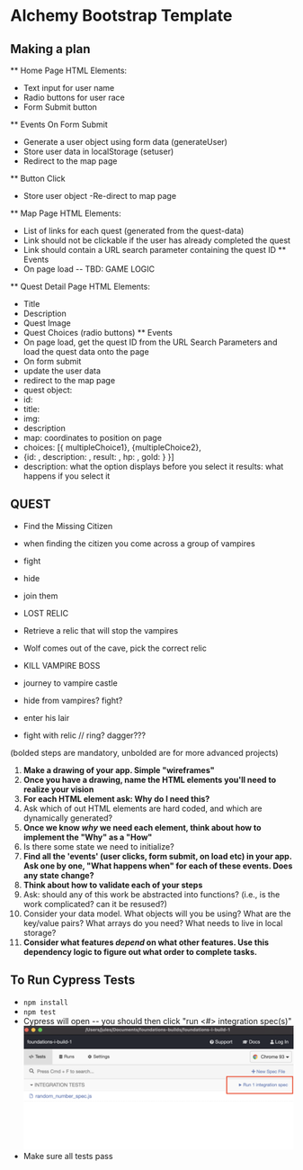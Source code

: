 # Alchemy Bootstrap Template

## Making a plan
** Home Page
HTML Elements:
- Text input for user name
- Radio buttons for user race
- Form Submit button

** Events
On Form Submit
 - Generate a user object using form data (generateUser)
 - Store user data in localStorage (setuser)
 - Redirect to the map page
 
 ** Button Click
 - Store user object
 -Re-direct to map page


** Map Page
HTML Elements:
- List of links for each quest (generated from the quest-data)
 - Link should not be clickable if the user has already completed the quest
 - Link should contain a URL search parameter containing the quest ID
** Events
 - On page load -- TBD: GAME LOGIC

 ** Quest Detail Page
 HTML Elements:
 - Title
 - Description
 - Quest Image
 - Quest Choices (radio buttons)
 ** Events
 - On page load, get the quest ID from the URL Search Parameters and load the quest data onto the page
 - On form submit
 - update the user data
 - redirect to the map page
 - quest object:
 - id:
 - title:
 - img:
 - description
 - map: coordinates to position on page
 - choices: [{ multipleChoice1}, {multipleChoice2}, 
 - {id: , description: , result: , hp: , gold: } }]
 - description: what the option displays before you select it results: what happens if you select it


## QUEST
- Find the Missing Citizen
- when finding the citizen you come across a group of vampires
- fight
- hide
- join them

- LOST RELIC
- Retrieve a relic that will stop the vampires
- Wolf comes out of the cave, pick the correct relic

- KILL VAMPIRE BOSS
- journey to vampire castle
- hide from vampires? fight?
- enter his lair
- fight with relic // ring? dagger???






(bolded steps are mandatory, unbolded are for more advanced projects)

1) **Make a drawing of your app. Simple "wireframes"**
2) **Once you have a drawing, name the HTML elements you'll need to realize your vision**
3) **For each HTML element ask: Why do I need this?**
4) Ask which of out HTML elements are hard coded, and which are dynamically generated?
5) **Once we know _why_ we need each element, think about how to implement the "Why" as a "How"**
6) Is there some state we need to initialize?
7) **Find all the 'events' (user clicks, form submit, on load etc) in your app. Ask one by one, "What happens when" for each of these events. Does any state change?**
8) **Think about how to validate each of your steps**
9) Ask: should any of this work be abstracted into functions? (i.e., is the work complicated? can it be resused?)
10) Consider your data model. What objects will you be using? What are the key/value pairs? What arrays do you need? What needs to live in local storage?
11) **Consider what features _depend_ on what other features. Use this dependency logic to figure out what order to complete tasks.**


## To Run Cypress Tests
* `npm install`
* `npm test`
* Cypress will open -- you should then click "run <#> integration spec(s)"
    ![](cypress.png)
* Make sure all tests pass